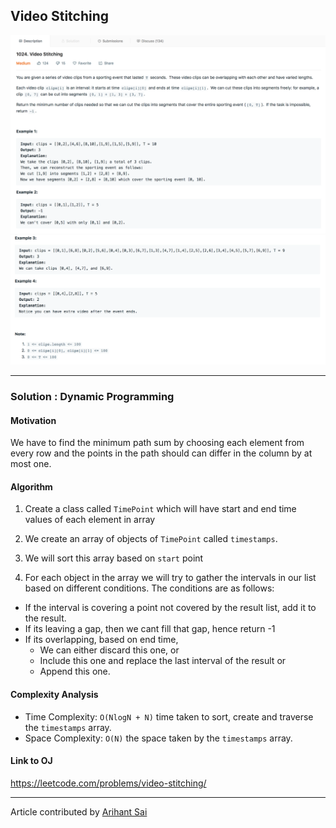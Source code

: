## Video Stitching

![Question](./../Images/VideoStiching/question-1.png)
![Question](./../Images/VideoStiching/question-2.png)

---

### Solution : Dynamic Programming

####  Motivation
We have to find the minimum path sum by choosing each element from every row and the points in the path should can differ in the column by at most one.



#### Algorithm
1. Create a class called `TimePoint` which will have start and end time values of each element in array

2. We create an array of objects of `TimePoint` called `timestamps`.

3. We will sort this array based on `start` point

4. For each object in the array we will try to gather the intervals in our list based on different conditions. The conditions are as follows:

- If the interval is covering a point not covered by the result list, add it to the result.
- If its leaving a gap, then we cant fill that gap, hence return -1
- If its overlapping, based on end time,
    - We can either discard this one, or
    - Include this one and replace the last interval of the result or
    - Append this one.





#### Complexity Analysis
* Time Complexity: `O(NlogN + N)` time taken to sort, create and traverse the `timestamps` array.
* Space Complexity: `O(N)` the space taken by the `timestamps` array.


#### Link to OJ
https://leetcode.com/problems/video-stitching/

---
Article contributed by [Arihant Sai](https://github.com/Arihant1467)
